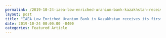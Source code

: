 ```yaml
---
permalink: /2019-10-24-iaea-low-enriched-uranium-bank-kazakhstan-receives-first-shipment
layout: post
title: "IAEA Low Enriched Uranium Bank in Kazakhstan receives its first shipment"
date: 2019-10-24 00:00:00 -0400
categories: Featured Article
---
```

